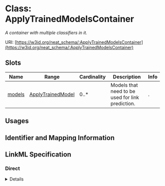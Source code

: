 # Class: ApplyTrainedModelsContainer
_A container with multiple classifiers in it._





URI: [https://w3id.org/neat_schema/:ApplyTrainedModelsContainer](https://w3id.org/neat_schema/:ApplyTrainedModelsContainer)



<!-- no inheritance hierarchy -->



## Slots

| Name | Range | Cardinality | Description  | Info |
| ---  | --- | --- | --- | --- |
| [models](models.md) | [ApplyTrainedModel](ApplyTrainedModel.md) | 0..* | Models that need to be used for link prediction.  | . |


## Usages



## Identifier and Mapping Information









## LinkML Specification

<!-- TODO: investigate https://stackoverflow.com/questions/37606292/how-to-create-tabbed-code-blocks-in-mkdocs-or-sphinx -->

### Direct

<details>
```yaml
name: ApplyTrainedModelsContainer
description: A container with multiple classifiers in it.
from_schema: https://w3id.org/neat_schema
attributes:
  models:
    name: models
    description: Models that need to be used for link prediction.
    from_schema: https://w3id.org/neat_schema
    multivalued: true
    range: ApplyTrainedModel
    inlined: true
    inlined_as_list: true

```
</details>

### Induced

<details>
```yaml
name: ApplyTrainedModelsContainer
description: A container with multiple classifiers in it.
from_schema: https://w3id.org/neat_schema
attributes:
  models:
    name: models
    description: Models that need to be used for link prediction.
    from_schema: https://w3id.org/neat_schema
    multivalued: true
    alias: models
    owner: ApplyTrainedModelsContainer
    range: ApplyTrainedModel
    inlined: true
    inlined_as_list: true

```
</details>